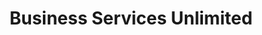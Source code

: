 ---
title: "Business Services Unlimited"
url: /bodega-bay/business-services-unlimited/
shop: shop
---
